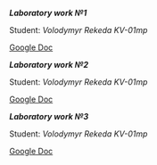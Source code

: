 ***Laboratory work №1***

Student: _Volodymyr Rekeda KV-01mp_

[Google Doc](https://docs.google.com/document/d/11Qu7syvXpM0_5iQqVbeiFADwMEXKO1St1FNi1sWgTns/edit?usp=sharing)


***Laboratory work №2***

Student: _Volodymyr Rekeda KV-01mp_

[Google Doc](https://docs.google.com/document/d/1NDP1SLLkiC6EgvUTmTXYZoexK3SUvvXCZWSobtX95gs/edit?usp=sharing)


***Laboratory work №3***

Student: _Volodymyr Rekeda KV-01mp_

[Google Doc](https://docs.google.com/document/d/1Ts3VRM1KLRwLnacqAfiX5RZ5byKBM7gjfzOupph-H5Q/edit?usp=sharing)
